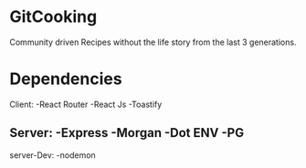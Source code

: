 # GitCooking
Community driven Recipes without the life story from the last 3 generations.



# Dependencies
Client:
-React Router
-React Js
-Toastify

Server:
-Express
-Morgan
-Dot ENV
-PG
-

server-Dev:
-nodemon
